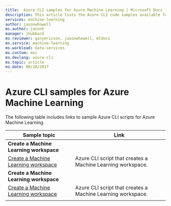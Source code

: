 ```yaml
---
title:  Azure CLI samples for Azure Machine Learning | Microsoft Docs
description: This article lists the Azure CLI code samples available for interacting with Azure Machine Learning.
services: machine-learning
author: jasonwhowell
ms.author: jasonh
manager: jhubbard
ms.reviewer: garyericson, jasonwhowell, mldocs
ms.service: machine-learning
ms.workload: data-services
ms.custom: mvc
ms.devlang: azure-cli
ms.topic: article
ms.date: 08/28/2017
---
```


# Azure CLI samples for Azure Machine Learning
The following table includes links to sample Azure CLI scripts for Azure Machine Learning.

| Sample topic | Link |
|---|---|
|**Create a Machine Learning workspace**||
| [Create a Machine Learning workspace](.) | Azure CLI script that creates a Machine Learning workspace. |
|**Create a Machine Learning workspace**||
| [Create a Machine Learning workspace](.) | Azure CLI script that creates a Machine Learning workspace. |
|||
